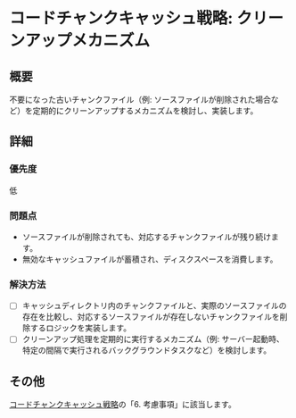 # コードチャンクキャッシュ戦略: クリーンアップメカニズム

## 概要

不要になった古いチャンクファイル（例: ソースファイルが削除された場合など）を定期的にクリーンアップするメカニズムを検討し、実装します。

## 詳細

### 優先度

低

### 問題点

- ソースファイルが削除されても、対応するチャンクファイルが残り続けます。
- 無効なキャッシュファイルが蓄積され、ディスクスペースを消費します。

### 解決方法

- [ ] キャッシュディレクトリ内のチャンクファイルと、実際のソースファイルの存在を比較し、対応するソースファイルが存在しないチャンクファイルを削除するロジックを実装します。
- [ ] クリーンアップ処理を定期的に実行するメカニズム（例: サーバー起動時、特定の間隔で実行されるバックグラウンドタスクなど）を検討します。

## その他

[コードチャンクキャッシュ戦略](doc/cache_strategy.md)の「6. 考慮事項」に該当します。
